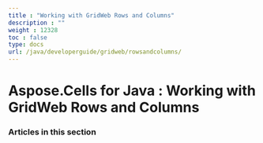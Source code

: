 ```yaml
---
title : "Working with GridWeb Rows and Columns" 
description : "" 
weight : 12328 
toc : false
type: docs
url: /java/developerguide/gridweb/rowsandcolumns/
---
```


# Aspose.Cells for Java : Working with GridWeb Rows and Columns


### Articles in this section

           

